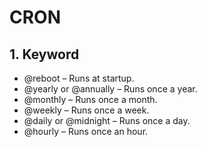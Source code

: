 # CRON

## 1. Keyword
* @reboot – Runs at startup.
* @yearly or @annually – Runs once a year.
* @monthly – Runs once a month.
* @weekly – Runs once a week.
* @daily or @midnight – Runs once a day.
* @hourly – Runs once an hour.
